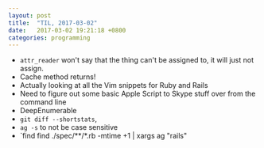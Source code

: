 ```yaml
---
layout: post
title:  "TIL, 2017-03-02"
date:   2017-03-02 19:21:18 +0800
categories: programming
---
```


- `attr_reader` won't say that the thing can't be assigned to, it will just not assign.
- Cache method returns!
- Actually looking at all the Vim snippets for Ruby and Rails
- Need to figure out some basic Apple Script to Skype stuff over from the command line
- DeepEnumerable
- `git diff --shortstats`,
- `ag -s` to not be case sensitive
- `find
 find ./spec/**/*.rb -mtime +1 | xargs ag "rails"
